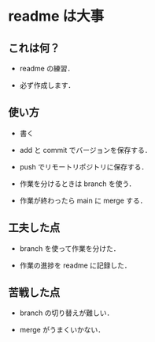 # readme は大事

## これは何？

- readme の練習．

- 必ず作成します．

## 使い方

- 書く

- add と commit でバージョンを保存する．

- push でリモートリポジトリに保存する．

- 作業を分けるときは branch を使う．

- 作業が終わったら main に merge する．

## 工夫した点

- branch を使って作業を分けた．

- 作業の進捗を readme に記録した．

## 苦戦した点

- branch の切り替えが難しい．

- merge がうまくいかない．

